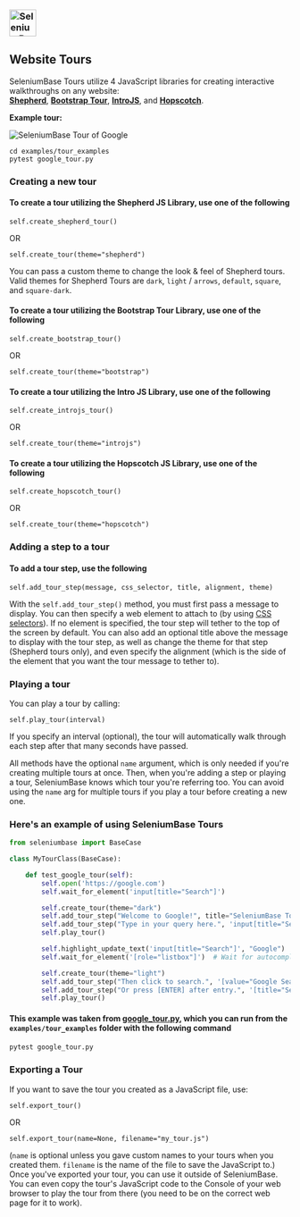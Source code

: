 <h3 align="left"><img src="https://cdn2.hubspot.net/hubfs/100006/images/super_logo_sb23.png" alt="SeleniumBase" height="48" /></h3>

## Website Tours
SeleniumBase Tours utilize 4 JavaScript libraries for creating interactive walkthroughs on any website:<br>**[Shepherd](https://shepherdjs.dev/)**, **[Bootstrap Tour](http://bootstraptour.com/)**, **[IntroJS](https://introjs.com/)**, and **[Hopscotch](https://linkedinattic.github.io/hopscotch/)**.

**Example tour:**

<img src="https://cdn2.hubspot.net/hubfs/100006/google_tour_3.gif" title="SeleniumBase Tour of Google"><br>
```
cd examples/tour_examples
pytest google_tour.py
```


### Creating a new tour
#### To create a tour utilizing the Shepherd JS Library, use one of the following
``self.create_shepherd_tour()``

OR

``self.create_tour(theme="shepherd")``

You can pass a custom theme to change the look & feel of Shepherd tours. Valid themes for Shepherd Tours are ``dark``, ``light`` / ``arrows``, ``default``, ``square``, and ``square-dark``.

#### To create a tour utilizing the Bootstrap Tour Library, use one of the following
``self.create_bootstrap_tour()``

OR

``self.create_tour(theme="bootstrap")``

#### To create a tour utilizing the Intro JS Library, use one of the following
``self.create_introjs_tour()``

OR

``self.create_tour(theme="introjs")``

#### To create a tour utilizing the Hopscotch JS Library, use one of the following
``self.create_hopscotch_tour()``

OR

``self.create_tour(theme="hopscotch")``

### Adding a step to a tour
#### To add a tour step, use the following
``self.add_tour_step(message, css_selector, title, alignment, theme)``

With the ``self.add_tour_step()`` method, you must first pass a message to display. You can then specify a web element to attach to (by using [CSS selectors](https://www.w3schools.com/cssref/css_selectors.asp)). If no element is specified, the tour step will tether to the top of the screen by default. You can also add an optional title above the message to display with the tour step, as well as change the theme for that step (Shepherd tours only), and even specify the alignment (which is the side of the element that you want the tour message to tether to).


### Playing a tour
You can play a tour by calling:

``self.play_tour(interval)``

 If you specify an interval (optional), the tour will automatically walk through each step after that many seconds have passed.


All methods have the optional ``name`` argument, which is only needed if you're creating multiple tours at once. Then, when you're adding a step or playing a tour, SeleniumBase knows which tour you're referring too. You can avoid using the ``name`` arg for multiple tours if you play a tour before creating a new one.

### Here's an example of using SeleniumBase Tours
```python
from seleniumbase import BaseCase

class MyTourClass(BaseCase):

    def test_google_tour(self):
        self.open('https://google.com')
        self.wait_for_element('input[title="Search"]')

        self.create_tour(theme="dark")
        self.add_tour_step("Welcome to Google!", title="SeleniumBase Tours")
        self.add_tour_step("Type in your query here.", 'input[title="Search"]')
        self.play_tour()

        self.highlight_update_text('input[title="Search"]', "Google")
        self.wait_for_element('[role="listbox"]')  # Wait for autocomplete

        self.create_tour(theme="light")
        self.add_tour_step("Then click to search.", '[value="Google Search"]')
        self.add_tour_step("Or press [ENTER] after entry.", '[title="Search"]')
        self.play_tour()
```

#### This example was taken from [google_tour.py](https://github.com/seleniumbase/SeleniumBase/blob/master/examples/tour_examples/google_tour.py), which you can run from the ``examples/tour_examples`` folder with the following command
```bash
pytest google_tour.py
```

### Exporting a Tour
If you want to save the tour you created as a JavaScript file, use:

``self.export_tour()``

OR

``self.export_tour(name=None, filename="my_tour.js")``

(``name`` is optional unless you gave custom names to your tours when you created them. ``filename`` is the name of the file to save the JavaScript to.) Once you've exported your tour, you can use it outside of SeleniumBase. You can even copy the tour's JavaScript code to the Console of your web browser to play the tour from there (you need to be on the correct web page for it to work).
